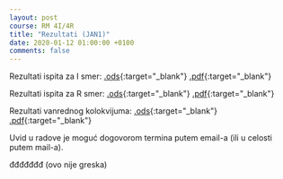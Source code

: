 ```yaml
---
layout: post
course: RM 4I/4R
title: "Rezultati (JAN1)"
date: 2020-01-12 01:00:00 +0100
comments: false
---
```


Rezultati ispita za I smer: 
[.ods](/courses/rm/results/2019_2020_I/RM_4I_JAN1_2019_2020.ods){:target="_blank"}
[.pdf](/courses/rm/results/2019_2020_I/RM_4I_JAN1_2019_2020.pdf){:target="_blank"}

Rezultati ispita za R smer: 
[.ods](/courses/rm/results/2018_2019_R/RM_4R_JAN1_2018_2019.ods){:target="_blank"}
[.pdf](/courses/rm/results/2018_2019_R/RM_4R_JAN1_2018_2019.pdf){:target="_blank"}

Rezultati vanrednog kolokvijuma: 
[.ods](/courses/rm/results/2019_2020_I/RM_4I_VKOL_2019_2020.ods){:target="_blank"}
[.pdf](/courses/rm/results/2019_2020_I/RM_4I_VKOL_2019_2020.pdf){:target="_blank"}

Uvid u radove je moguć dogovorom termina putem email-a (ili u celosti putem mail-a).








đđđđđđđ
(ovo nije greska)